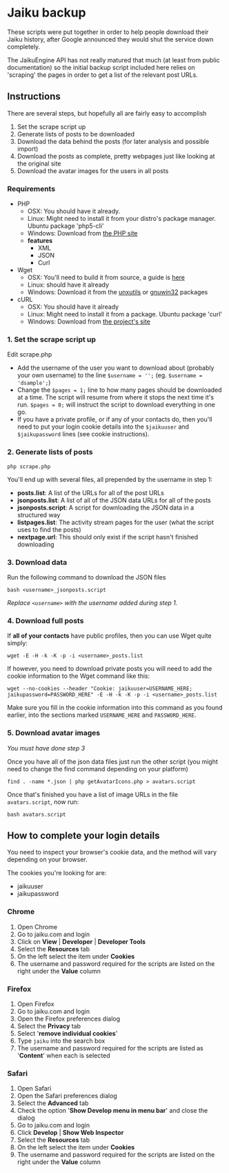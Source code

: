 # Jaiku backup

These scripts were put together in order to help people download their Jaiku history, after Google announced they would shut the service down completely.

The JaikuEngine API has not really matured that much (at least from public documentation) so the initial backup script included here relies on 'scraping' the pages in order to get a list of the relevant post URLs.

## Instructions

There are several steps, but hopefully all are fairly easy to accomplish

1. Set the scrape script up
2. Generate lists of posts to be downloaded
3. Download the data behind the posts (for later analysis and possible import)
4. Download the posts as complete, pretty webpages just like looking at the original site
5. Download the avatar images for the users in all posts

### Requirements

* PHP
   * OSX: You should have it already.
   * Linux: Might need to install it from your distro's package manager. Ubuntu package 'php5-cli'
   * Windows: Download from [the PHP site](http://windows.php.net/)
   * **features**
      * XML
      * JSON
      * Curl
* Wget
   * OSX: You'll need to build it from source, a guide is [here](http://krypted.com/mac-os-x/howto-install-wget-for-mac-os-x/)
   * Linux: should have it already
   * Windows: Download it from the [unxutils](unxutils.sf.net) or [gnuwin32](http://gnuwin32.sourceforge.net/packages/wget.htm) packages
* cURL
   * OSX: You should have it already
   * Linux: Might need to install it from a package. Ubuntu package 'curl'
   * Windows: Download from [the project's site](http://curl.haxx.se/download.html)

### 1. Set the scrape script up

Edit scrape.php

* Add the username of the user you want to download about (probably your own username) to the line `$username = '';` (eg. `$username = 'dsample';`)
* Change the `$pages = 1;` line to how many pages should be downloaded at a time. The script will resume from where it stops the next time it's run. `$pages = 0;` will instruct the script to download everything in one go.
* If you have a private profile, or if any of your contacts do, then you'll need to put your login cookie details into the `$jaikuuser` and `$jaikupassword` lines (see cookie instructions).

### 2. Generate lists of posts

`php scrape.php`

You'll end up with several files, all prepended by the username in step 1:

* **posts.list**: A list of the URLs for all of the post URLs
* **jsonposts.list**: A list of all of the JSON data URLs for all of the posts
* **jsonposts.script**: A script for downloading the JSON data in a structured way
* **listpages.list**: The activity stream pages for the user (what the script uses to find the posts)
* **nextpage.url**: This should only exist if the script hasn't finished downloading

### 3. Download data

Run the following command to download the JSON files

`bash <username>_jsonposts.script`

_Replace `<username>` with the username added during step 1._

### 4. Download full posts

If __all of your contacts__ have public profiles, then you can use Wget quite simply:

`wget -E -H -k -K -p -i <username>_posts.list`

If however, you need to download private posts you will need to add the cookie information to the Wget command like this:

`wget --no-cookies --header "Cookie: jaikuuser=USERNAME_HERE; jaikupassword=PASSWORD_HERE" -E -H -k -K -p -i <username>_posts.list`

Make sure you fill in the cookie information into this command as you found earlier, into the sections marked `USERNAME_HERE` and `PASSWORD_HERE`.


### 5. Download avatar images

*You must have done step 3*

Once you have all of the json data files just run the other script (you might need to change the find command depending on your platform)

`find . -name *.json | php getAvatarIcons.php > avatars.script`

Once that's finished you have a list of image URLs in the file `avatars.script`, now run:

`bash avatars.script`

## How to complete your login details

You need to inspect your browser's cookie data, and the method will vary depending on your browser.

The cookies you're looking for are:

* jaikuuser
* jaikupassword

### Chrome

1. Open Chrome
2. Go to jaiku.com and login
3. Click on __View__ | __Developer__ | __Developer Tools__
4. Select the __Resources__ tab
5. On the left select the item under __Cookies__
6. The username and password required for the scripts are listed on the right under the __Value__ column

### Firefox

1. Open Firefox
2. Go to jaiku.com and login
3. Open the Firefox preferences dialog
4. Select the __Privacy__ tab
5. Select '__remove individual cookies__'
6. Type `jaiku` into the search box
7. The username and password required for the scripts are listed as '__Content__' when each is selected

### Safari

1. Open Safari
2. Open the Safari preferences dialog
3. Select the __Advanced__ tab
4. Check the option '__Show Develop menu in menu bar__' and close the dialog
5. Go to jaiku.com and login
6. Click __Develop__ | __Show Web Inspector__
7. Select the __Resources__ tab
8. On the left select the item under __Cookies__
9. The username and password required for the scripts are listed on the right under the __Value__ column
